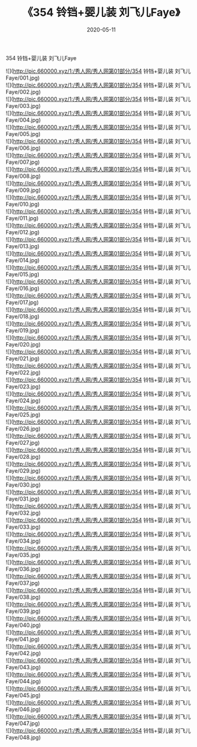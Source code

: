 ﻿---
layout: post
title:  《354 铃铛+婴儿装 刘飞儿Faye》
date:   2020-05-11
img: http://pic.660000.xyz/1:/秀人网/秀人网第01部分/354 铃铛+婴儿装 刘飞儿Faye/000.jpg
categories: [美女, 清纯, 唯美]
---

354 铃铛+婴儿装 刘飞儿Faye

  ![](http://pic.660000.xyz/1:/秀人网/秀人网第01部分/354 铃铛+婴儿装 刘飞儿Faye/001.jpg) <br> ![](http://pic.660000.xyz/1:/秀人网/秀人网第01部分/354 铃铛+婴儿装 刘飞儿Faye/002.jpg) <br> ![](http://pic.660000.xyz/1:/秀人网/秀人网第01部分/354 铃铛+婴儿装 刘飞儿Faye/003.jpg) <br> ![](http://pic.660000.xyz/1:/秀人网/秀人网第01部分/354 铃铛+婴儿装 刘飞儿Faye/004.jpg) <br> ![](http://pic.660000.xyz/1:/秀人网/秀人网第01部分/354 铃铛+婴儿装 刘飞儿Faye/005.jpg) <br> ![](http://pic.660000.xyz/1:/秀人网/秀人网第01部分/354 铃铛+婴儿装 刘飞儿Faye/006.jpg) <br> ![](http://pic.660000.xyz/1:/秀人网/秀人网第01部分/354 铃铛+婴儿装 刘飞儿Faye/007.jpg) <br> ![](http://pic.660000.xyz/1:/秀人网/秀人网第01部分/354 铃铛+婴儿装 刘飞儿Faye/008.jpg) <br> ![](http://pic.660000.xyz/1:/秀人网/秀人网第01部分/354 铃铛+婴儿装 刘飞儿Faye/009.jpg) <br> ![](http://pic.660000.xyz/1:/秀人网/秀人网第01部分/354 铃铛+婴儿装 刘飞儿Faye/010.jpg) <br> ![](http://pic.660000.xyz/1:/秀人网/秀人网第01部分/354 铃铛+婴儿装 刘飞儿Faye/011.jpg) <br> ![](http://pic.660000.xyz/1:/秀人网/秀人网第01部分/354 铃铛+婴儿装 刘飞儿Faye/012.jpg) <br> ![](http://pic.660000.xyz/1:/秀人网/秀人网第01部分/354 铃铛+婴儿装 刘飞儿Faye/013.jpg) <br> ![](http://pic.660000.xyz/1:/秀人网/秀人网第01部分/354 铃铛+婴儿装 刘飞儿Faye/014.jpg) <br> ![](http://pic.660000.xyz/1:/秀人网/秀人网第01部分/354 铃铛+婴儿装 刘飞儿Faye/015.jpg) <br> ![](http://pic.660000.xyz/1:/秀人网/秀人网第01部分/354 铃铛+婴儿装 刘飞儿Faye/016.jpg) <br> ![](http://pic.660000.xyz/1:/秀人网/秀人网第01部分/354 铃铛+婴儿装 刘飞儿Faye/017.jpg) <br> ![](http://pic.660000.xyz/1:/秀人网/秀人网第01部分/354 铃铛+婴儿装 刘飞儿Faye/018.jpg) <br> ![](http://pic.660000.xyz/1:/秀人网/秀人网第01部分/354 铃铛+婴儿装 刘飞儿Faye/019.jpg) <br> ![](http://pic.660000.xyz/1:/秀人网/秀人网第01部分/354 铃铛+婴儿装 刘飞儿Faye/020.jpg) <br> ![](http://pic.660000.xyz/1:/秀人网/秀人网第01部分/354 铃铛+婴儿装 刘飞儿Faye/021.jpg) <br> ![](http://pic.660000.xyz/1:/秀人网/秀人网第01部分/354 铃铛+婴儿装 刘飞儿Faye/022.jpg) <br> ![](http://pic.660000.xyz/1:/秀人网/秀人网第01部分/354 铃铛+婴儿装 刘飞儿Faye/023.jpg) <br> ![](http://pic.660000.xyz/1:/秀人网/秀人网第01部分/354 铃铛+婴儿装 刘飞儿Faye/024.jpg) <br> ![](http://pic.660000.xyz/1:/秀人网/秀人网第01部分/354 铃铛+婴儿装 刘飞儿Faye/025.jpg) <br> ![](http://pic.660000.xyz/1:/秀人网/秀人网第01部分/354 铃铛+婴儿装 刘飞儿Faye/026.jpg) <br> ![](http://pic.660000.xyz/1:/秀人网/秀人网第01部分/354 铃铛+婴儿装 刘飞儿Faye/027.jpg) <br> ![](http://pic.660000.xyz/1:/秀人网/秀人网第01部分/354 铃铛+婴儿装 刘飞儿Faye/028.jpg) <br> ![](http://pic.660000.xyz/1:/秀人网/秀人网第01部分/354 铃铛+婴儿装 刘飞儿Faye/029.jpg) <br> ![](http://pic.660000.xyz/1:/秀人网/秀人网第01部分/354 铃铛+婴儿装 刘飞儿Faye/030.jpg) <br> ![](http://pic.660000.xyz/1:/秀人网/秀人网第01部分/354 铃铛+婴儿装 刘飞儿Faye/031.jpg) <br> ![](http://pic.660000.xyz/1:/秀人网/秀人网第01部分/354 铃铛+婴儿装 刘飞儿Faye/032.jpg) <br> ![](http://pic.660000.xyz/1:/秀人网/秀人网第01部分/354 铃铛+婴儿装 刘飞儿Faye/033.jpg) <br> ![](http://pic.660000.xyz/1:/秀人网/秀人网第01部分/354 铃铛+婴儿装 刘飞儿Faye/034.jpg) <br> ![](http://pic.660000.xyz/1:/秀人网/秀人网第01部分/354 铃铛+婴儿装 刘飞儿Faye/035.jpg) <br> ![](http://pic.660000.xyz/1:/秀人网/秀人网第01部分/354 铃铛+婴儿装 刘飞儿Faye/036.jpg) <br> ![](http://pic.660000.xyz/1:/秀人网/秀人网第01部分/354 铃铛+婴儿装 刘飞儿Faye/037.jpg) <br> ![](http://pic.660000.xyz/1:/秀人网/秀人网第01部分/354 铃铛+婴儿装 刘飞儿Faye/038.jpg) <br> ![](http://pic.660000.xyz/1:/秀人网/秀人网第01部分/354 铃铛+婴儿装 刘飞儿Faye/039.jpg) <br> ![](http://pic.660000.xyz/1:/秀人网/秀人网第01部分/354 铃铛+婴儿装 刘飞儿Faye/040.jpg) <br> ![](http://pic.660000.xyz/1:/秀人网/秀人网第01部分/354 铃铛+婴儿装 刘飞儿Faye/041.jpg) <br> ![](http://pic.660000.xyz/1:/秀人网/秀人网第01部分/354 铃铛+婴儿装 刘飞儿Faye/042.jpg) <br> ![](http://pic.660000.xyz/1:/秀人网/秀人网第01部分/354 铃铛+婴儿装 刘飞儿Faye/043.jpg) <br> ![](http://pic.660000.xyz/1:/秀人网/秀人网第01部分/354 铃铛+婴儿装 刘飞儿Faye/044.jpg) <br> ![](http://pic.660000.xyz/1:/秀人网/秀人网第01部分/354 铃铛+婴儿装 刘飞儿Faye/045.jpg) <br> ![](http://pic.660000.xyz/1:/秀人网/秀人网第01部分/354 铃铛+婴儿装 刘飞儿Faye/046.jpg) <br> ![](http://pic.660000.xyz/1:/秀人网/秀人网第01部分/354 铃铛+婴儿装 刘飞儿Faye/047.jpg) <br> ![](http://pic.660000.xyz/1:/秀人网/秀人网第01部分/354 铃铛+婴儿装 刘飞儿Faye/048.jpg) <br>